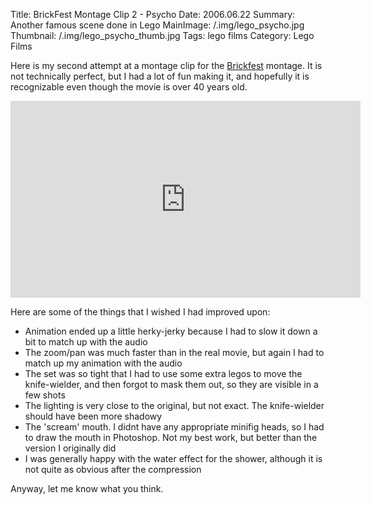 Title: BrickFest Montage Clip 2 - Psycho
Date: 2006.06.22
Summary: Another famous scene done in Lego
MainImage: /.img/lego_psycho.jpg
Thumbnail: /.img/lego_psycho_thumb.jpg
Tags: lego films
Category: Lego Films

Here is my second attempt at a montage clip for the [Brickfest][] montage. It is not technically perfect, but I had a lot of fun making it, and hopefully it is recognizable even though the movie is over 40 years old.

<p>
<iframe width="560" height="315" src="https://www.youtube.com/embed/Nls1pmXWtr4?rel=0" frameborder="0" allow="accelerometer; autoplay; encrypted-media; gyroscope; picture-in-picture" allowfullscreen></iframe>
</p>

Here are some of the things that I wished I had improved upon:

* Animation ended up a little herky-jerky because I had to slow it down a bit to match up with the audio
* The zoom/pan was much faster than in the real movie, but again I had to match up my animation with the audio
* The set was so tight that I had to use some extra legos to move the knife-wielder, and then forgot to mask them out, so they are visible in a few shots
* The lighting is very close to the original, but not exact. The knife-wielder should have been more shadowy
* The 'scream' mouth. I didnt have any appropriate minifig heads, so I had to draw the mouth in Photoshop. Not my best work, but better than the version I originally did
* I was generally happy with the water effect for the shower, although it is not quite as obvious after the compression

Anyway, let me know what you think.

[Brickfest]: http://www.brickfest.com
